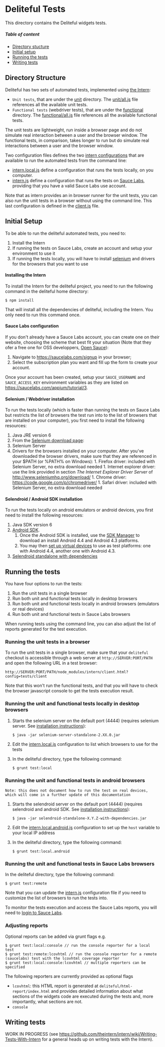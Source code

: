 # Deliteful Tests

This directory contains the Deliteful widgets tests.

##### Table of content

- [Directory stucture](#directory-structure)
- [Initial setup](#initial-setup)
- [Running the tests](#running-the-tests)
- [Writing tests](#writing-tests)

## Directory Structure

Deliteful has two sets of automated tests, implemented using [the Intern](https://github.com/theintern/intern):

- `Unit tests`, that are under the [unit](./unit) directory. The [unit/all.js](./unit/all.js) file references all the available unit tests.
- `Functional tests` (webdriver tests), that are under the [functional](./functional) directory. The [functional/all.js](./functional/all.js) file references all the available functional tests. 

The unit tests are lightweight, run inside a browser page and do not simulate real interaction between a user and the browser window.
The functional tests, in comparison, takes longer to run but do simulate real interactions between a user and the browser window.

Two configuration files defines the two [intern configurations](https://github.com/theintern/intern/wiki/Configuring-Intern) that are available to run the automated tests from the command line:
- [intern.local.js](./intern.local.js) define a configuration that runs the tests locally, on you computer.
- [intern.js](./intern.js) define a configuration that runs the tests on [Sauce Labs](https://saucelabs.com/), providing that you have a valid Sauce Labs use account.

Note that as intern provides an in browser runner for the unit tests, you can also run the unit tests in a browser without using the command line.
This last configuration is defined in the [client.js](./client.js) file.

## Initial Setup

To be able to run the deliteful automated tests, you need to:

1. Install the Intern
2. If running the tests on Sauce Labs, create an account and setup your environment to use it
3. If running the tests locally, you will have to install [selenium](http://www.seleniumhq.org/) and drivers for the browsers that you want to use

#### Installing the Intern

To install the Intern for the deliteful project, you need to run the following command in the deliteful home directory:

```
$ npm install
```

That will install all the dependencies of deliteful, including the Intern. You only need to run this command once.

#### Sauce Labs configuration

If you don't already have a Sauce Labs account, you can create one on their website, choosing the scheme that best fit your situation (Note that they ofer a free one for OSS developpers, [Open Sauce](https://saucelabs.com/opensauce)):

1. Navigate to https://saucelabs.com/signup in your browser;
2. Select the subscription plan you want and fill up the form to create your account.

Once your account has been created, setup your `SAUCE_USERNAME` and `SAUCE_ACCESS_KEY` environment variables as they are listed
on https://saucelabs.com/appium/tutorial/3.

#### Selenium / Webdriver installation

To run the tests locally (which is faster than running the tests on Sauce Labs but restricts the list of browsers the test run into to the list of browsers
that are installed on your computer), you first need to install the following resources:

1. Java JRE version 6
1. From the [Selenium download page](http://www.seleniumhq.org/download/):
  1. Selenium Server
  1. Drivers for the browsers installed on your computer. After you've downloaded the browser drivers, make sure that they are referenced in your $PATH (or %PATH% on Windows):
    1. Firefox driver: included with Selenium Server, no extra download needed
    1. Internet explorer driver: use the link provided in section _The Internet Explorer Driver Server_ of http://www.seleniumhq.org/download/
    1. Chrome driver: https://code.google.com/p/chromedriver/
    1. Safari driver: included with Selenium Server, no extra download needed

#### Selendroid / Android SDK installation

To run the tests locally on android emulators or android devices, you first need to install the following resources:

1. Java SDK version 6
1. [Android SDK](http://developer.android.com/sdk/index.html).
    1. Once the Android SDK is installed, use the [SDK Manager](http://developer.android.com/tools/help/sdk-manager.html) to download an install Android 4.4 and Android 4.3 platforms.
    1. You may then [set up virtual devices](http://developer.android.com/tools/devices/managing-avds.html) to use as test platforms: one with Android 4.4, another one with Android 4.3.
1. [Selendroid standalone with dependencies](http://selendroid.io)

## Running the tests

You have four options to run the tests:

1. Run the unit tests in a single browser
1. Run both unit and functional tests locally in desktop browsers
1. Run both unit and functional tests locally in android browsers (emulators or real devices)
1. Run both unit and functional tests in Sauce Labs browsers

When running tests using the command line, you can also adjust the list of reports generated for the test execution.

### Running the unit tests in a browser

To run the unit tests in a single browser, make sure that your `deliteful` checkout is accessible through a web server at `http://SERVER:PORT/PATH` and open the following URL in a test browser:

```
http://SERVER:PORT/PATH/node_modules/intern/client.html?config=tests/client
```

Note that this won't run the functional tests, and that you will have to check the browser javascript console to get the tests execution result.

### Running the unit and functional tests locally in desktop browsers

1. Starts the selenium server on the default port (4444) (requires selenium server. See [installation instructions](#selenium--webdriver-installation)):

   ```
   $ java -jar selenium-server-standalone-2.XX.0.jar
   ```

2. Edit the [intern.local.js](./intern.local.js) configuration to list which browsers to use for the tests

3. In the deliteful directory, type the following command:

   ```
   $ grunt test:local
   ```

### Running the unit and functional tests in android browsers

`Note: this does not document how to run the test on real devices, which will come in a further update of this documentation`

1. Starts the selendroid server on the default port (4444) (requires selendroid and android SDK. See [installation instructions](#selendroid--android-sdk-installation)):

   ```
   $ java -jar selendroid-standalone-X.Y.Z-with-dependencies.jar
   ```

1. Edit the [intern.local.android.js](./intern.local.android.js) configuration to set up the `host` variable to your local IP address  

1. In the deliteful directory, type the following command:

   ```
   $ grunt test:local.android
   ```

### Running the unit and functional tests in Sauce Labs browsers

In the deliteful directory, type the following command:

```
$ grunt test:remote
```

Note that you can update the [intern.js](./intern.js) configuration file if you need to customize the list of browsers to run the tests into.

To monitor the tests execution and access the Sauce Labs reports, you will need to [login to Sauce Labs](https://saucelabs.com/login). 

### Adjusting reports

Optional reports can be added via grunt flags e.g.

    $ grunt test:local:console // run the console reporter for a local test
    $ grunt test:remote:lcovhtml // run the console reporter for a remote (saucelabs) test with the lcovhtml coverage reporter
    $ grunt test:local:console:lcovhtml // multiple reporters can be specified

The following reporters are currently provided as optional flags
   * `lcovhtml`: this HTML report is generated at `deliteful/html-report/index.html` and provides detailed information about what sections of the widgets code are executed during the tests and, more importantly, what sections are not.
   * `console`

## Writing tests

WORK IN PROGRESS (see https://github.com/theintern/intern/wiki/Writing-Tests-With-Intern for a general heads up on writing tests with the Intern).
